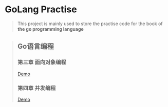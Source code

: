 # GoLang Practise
> This project is mainly used to store the practise code for the book of **the go programming language**

> ## Go语言编程
> ### 第三章 面向对象编程 
> [Demo](./Simple-Media-Player/Readme.md)
> ### 第四章 并发编程
> [Demo](./cgss/Readme.md)